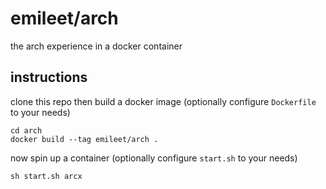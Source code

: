 # emileet/arch

the arch experience in a docker container

## instructions

clone this repo then build a docker image (optionally configure `Dockerfile` to your needs)

```shell
cd arch
docker build --tag emileet/arch .
```

now spin up a container (optionally configure `start.sh` to your needs)
```shell
sh start.sh arcx
```